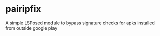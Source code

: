 # pairipfix
A simple LSPosed module to bypass signature checks for apks installed from outside google play

